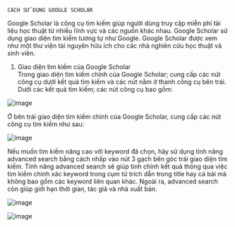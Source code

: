     CÁCH SỬ DỤNG GOOGLE SCHOLAR
Google Scholar là công cụ tìm kiếm giúp người dùng truy cập miễn phí tài liệu học thuật từ nhiều lĩnh vực và các nguồn khác nhau.
Google Scholar sử dụng giao diện tìm kiếm tương tự như Google.
Google Scholar được xem như một thư viện tài nguyên hữu ích cho các nhà nghiên cứu học thuật và sinh viên. 

1. Giao diện tìm kiếm của Google Scholar  
Trong giao diện tìm kiếm chính của Google Scholar; cung cấp các nút công cụ dưới kết quả tìm kiếm và các nút nằm ở thanh công cụ bên trái. Dưới các kết quả tìm kiếm; các nút công cụ bao gồm:

![image](https://user-images.githubusercontent.com/80672671/113082932-85126880-9205-11eb-8ec4-c20a54d4d084.png)

Ở bên trái giao diện tìm kiếm chính của Google Scholar, cung cấp các nút công cụ tìm kiếm như sau:

![image](https://user-images.githubusercontent.com/80672671/113085052-57c7b980-9209-11eb-8bae-b7be9c928069.png)

Nếu muốn tìm kiếm nâng cao với keyword đã chọn, hãy sử dụng tính năng advanced search bằng cách nhấp vào nút 3 gạch bên góc trái giao diện tìm kiếm. Tính năng advanced search sẽ giúp tinh chỉnh kết quả thông qua việc tìm kiếm chính xác keyword trong cụm từ trích dẫn trong title hay cả bài mà không bao gồm các keyword liên quan khác. Ngoài ra, advanced search còn giúp giới hạn thời gian, tác giả và nhà xuất bản.

![image](https://user-images.githubusercontent.com/80672671/113085127-72019780-9209-11eb-86a1-4b61160ecf37.png)

![image](https://user-images.githubusercontent.com/80672671/113085482-184d9d00-920a-11eb-9c27-23e92bede903.png)

